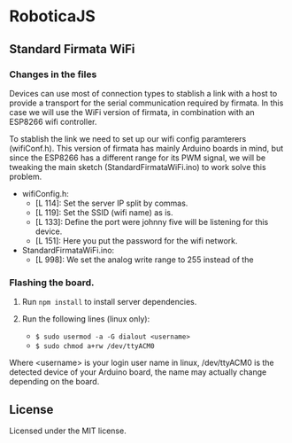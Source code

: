 # RoboticaJS

## Standard Firmata WiFi

### Changes in the files
Devices can use most of connection types to stablish a link with a host to provide a transport for the serial communication required by firmata.
In this case we will use the WiFi version of firmata, in combination with an ESP8266 wifi controller. 

To stablish the link we need to set up our wifi config paramterers (wifiConf.h). This version of firmata has mainly Arduino boards in mind, but since the ESP8266 has a different range for its PWM signal, we will be tweaking the main sketch (StandardFirmataWiFi.ino) to work solve this problem. 

- wifiConfig.h: 
  - [L 114]: Set the server IP split by commas. 
  - [L 119]: Set the SSID (wifi name) as is. 
  - [L 133]: Define the port were johnny five will be listening for this device.
  - [L 151]: Here you put the password for the wifi network.  
- StandardFirmataWiFi.ino:
  - [L 998]: We set the analog write range to 255 instead of the 

### Flashing the board. 
1. Run `npm install` to install server dependencies.

2. Run the following lines (linux only):
    - `$ sudo usermod -a -G dialout <username>`
    - `$ sudo chmod a+rw /dev/ttyACM0`

Where &lt;username&gt; is your login  user name in linux, /dev/ttyACM0 is the detected device of your Arduino board, the name may actually change depending on the board.

## License
Licensed under the MIT license.
